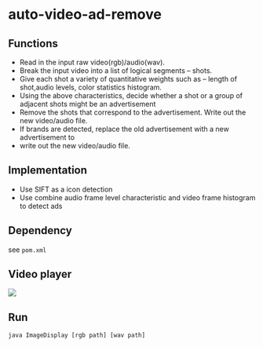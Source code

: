 # auto-video-ad-remove
## Functions
- Read in the input raw video(rgb)/audio(wav).
- Break the input video into a list of logical segments – shots.
- Give each shot a variety of quantitative weights such as – length of shot,audio levels, color statistics histogram.
- Using the above characteristics, decide whether a shot or a group of adjacent shots might be an advertisement
- Remove the shots that correspond to the advertisement. Write out the new video/audio file.
- If brands are detected, replace the old advertisement with a new advertisement to
- write out the new video/audio file.

## Implementation
- Use SIFT as a icon detection
- Use combine audio frame level characteristic and video frame histogram to detect ads

## Dependency
see `pom.xml`

## Video player
![](https://pic-1255943388.cos.ap-guangzhou.myqcloud.com/20190502014507.png)

## Run
```
java ImageDisplay [rgb path] [wav path]
```
